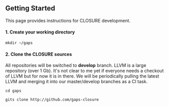 <h2> Getting Started </h2>

This page provides instructions for CLOSURE development.

<h4> 1. Create your working directory </h4>

`mkdir ~/gaps`

<h4> 2. Clone the CLOSURE sources </h4>

All repositories will be switched to <b>develop</b> branch. LLVM is a large repository (over 1 Gb). It's not clear to me yet if everyone needs a checkout of LLVM but for now it is in there. We will be periodically pulling the latest LLVM and merging it into our master/develop branches as a CI task.

`cd gaps`

`gits clone http://github.com/gaps-closure`
